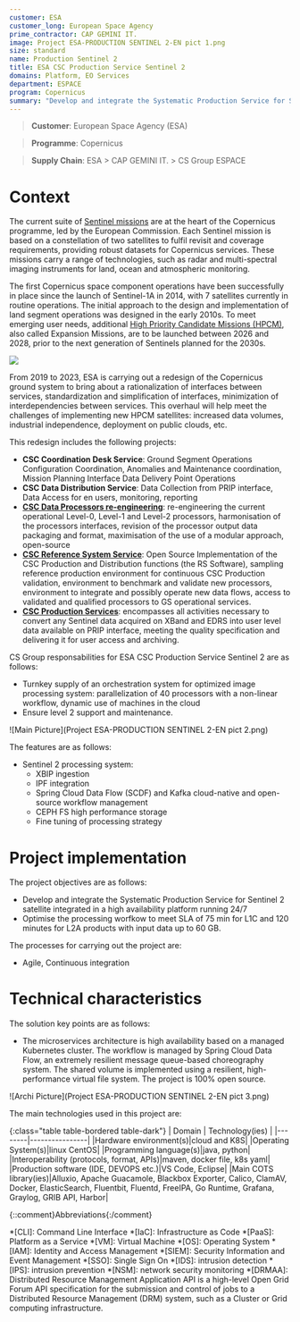 ```yaml
---
customer: ESA
customer_long: European Space Agency
prime_contractor: CAP GEMINI IT.
image: Project ESA-PRODUCTION SENTINEL 2-EN pict 1.png
size: standard
name: Production Sentinel 2
title: ESA CSC Production Service Sentinel 2
domains: Platform, EO Services
department: ESPACE
program: Copernicus
summary: "Develop and integrate the Systematic Production Service for Sentinel 2 satellite integrated in a high availability platform running 24/7. Optimise the processing worfkow to meet SLA of 75 min for L1C and 120 minutes for L2A products with input data up to 60 GB."
---
```


> __Customer__\: European Space Agency (ESA)

> __Programme__\: Copernicus

> __Supply Chain__\: ESA > CAP GEMINI IT. >  CS Group ESPACE


# Context

The current suite of [Sentinel missions](https://www.esa.int/Applications/Observing_the_Earth/Copernicus/The_Sentinel_missions) are at the heart of the Copernicus programme, led by the European Commission. Each Sentinel mission is based on a constellation of two satellites to fulfil revisit and coverage requirements, providing robust datasets for Copernicus services. These missions carry a range of technologies, such as radar and multi-spectral imaging instruments for land, ocean and atmospheric monitoring.

The first Copernicus space component operations have been successfully in place since the launch of Sentinel-1A in 2014, with 7 satellites currently in routine operations. The initial approach to the design and implementation of land segment operations was designed in the early 2010s. To meet emerging user needs, additional [High Priority Candidate Missions (HPCM)](https://www.esa.int/Applications/Observing_the_Earth/Copernicus/Copernicus_Sentinel_Expansion_missions), also called Expansion Missions, are to be launched between 2026 and 2028, prior to the next generation of Sentinels planned for the 2030s. 

![](http://spaceflight101.com/copernicus/wp-content/uploads/sites/35/2017/10/copernicus-yt-1.jpg)

From 2019 to 2023, ESA is carrying out a redesign of the Copernicus ground system to bring about a rationalization of interfaces between services, standardization and simplification of interfaces, minimization of interdependencies between services. This overhaul will help meet the challenges of implementing new HPCM satellites: increased data volumes, industrial independence, deployment on public clouds, etc.
    
This redesign includes the following projects:

* __CSC Coordination Desk Service__: Ground Segment Operations Configuration Coordination, Anomalies and Maintenance coordination, Mission Planning Interface Data Delivery Point Operations
* __CSC Data Distribution Service__: Data Collection from PRIP interface, Data Access for en users, monitoring, reporting
* [__CSC Data Processors re-engineering__](project-esa-data-processors-reengineering-en.html): re-engineering the current operational Level-0, Level-1 and Level-2 processors, harmonisation of the processors interfaces, revision of the processor output data packaging and format, maximisation of the use of a modular approach, open-source
* [__CSC Reference System Service__](project-esa-reference-system-en.html): Open Source Implementation of the CSC Production and Distribution functions (the RS Software), sampling reference production environment for continuous CSC Production validation, environment to benchmark and validate new processors, environment to integrate and possibly operate new data flows, access to validated and qualified processors to GS operational services.
* [__CSC Production Services__](project-esa-production-sentinel-2-en.html): encompasses all activities necessary to convert any Sentinel data acquired on XBand and EDRS into user level data available on PRIP interface, meeting the quality specification and delivering it for user access and archiving.

CS Group responsabilities for ESA CSC Production Service Sentinel 2 are as follows:
* Turnkey supply of an orchestration system for optimized image processing system: parallelization of 40 processors with a non-linear workflow, dynamic use of machines in the cloud
* Ensure level 2 support and maintenance.

![Main Picture](Project ESA-PRODUCTION SENTINEL 2-EN pict 2.png)

The features are as follows:
* Sentinel 2 processing system:
	* XBIP ingestion
	* IPF integration
	* Spring Cloud Data Flow (SCDF) and Kafka cloud-native and open-source workflow management 
	* CEPH FS high performance storage
	* Fine tuning of processing strategy

# Project implementation

The project objectives are as follows:
* Develop and integrate the Systematic Production Service for Sentinel 2 satellite integrated in a high availability platform running 24/7
* Optimise the processing worfkow to meet SLA of 75 min for L1C and 120 minutes for L2A products with input data up to 60 GB.

The processes for carrying out the project are:
* Agile, Continuous integration

# Technical characteristics

The solution key points are as follows:
* The microservices architecture is high availability based on a managed Kubernetes cluster. The workflow is managed by Spring Cloud Data Flow, an extremely resilient message queue-based choreography system. The shared volume is implemented using a resilient, high-performance virtual file system. The project is 100% open source.

![Archi Picture](Project ESA-PRODUCTION SENTINEL 2-EN pict 3.png)

The main technologies used in this project are:

{:class="table table-bordered table-dark"}
| Domain | Technology(ies) |
|--------|----------------|
|Hardware environment(s)|cloud and K8S|
|Operating System(s)|linux CentOS|
|Programming language(s)|java, python|
|Interoperability (protocols, format, APIs)|maven, docker file, k8s yaml|
|Production software (IDE, DEVOPS etc.)|VS Code, Eclipse|
|Main COTS library(ies)|Alluxio, Apache Guacamole, Blackbox Exporter, Calico, ClamAV, Docker, ElasticSearch, Fluentbit, Fluentd, FreeIPA, Go Runtime, Grafana, Graylog, GRIB API, Harbor|



{::comment}Abbreviations{:/comment}

*[CLI]: Command Line Interface
*[IaC]: Infrastructure as Code
*[PaaS]: Platform as a Service
*[VM]: Virtual Machine
*[OS]: Operating System
*[IAM]: Identity and Access Management
*[SIEM]: Security Information and Event Management
*[SSO]: Single Sign On
*[IDS]: intrusion detection
*[IPS]: intrusion prevention
*[NSM]: network security monitoring
*[DRMAA]: Distributed Resource Management Application API is a high-level Open Grid Forum API specification for the submission and control of jobs to a Distributed Resource Management (DRM) system, such as a Cluster or Grid computing infrastructure.
